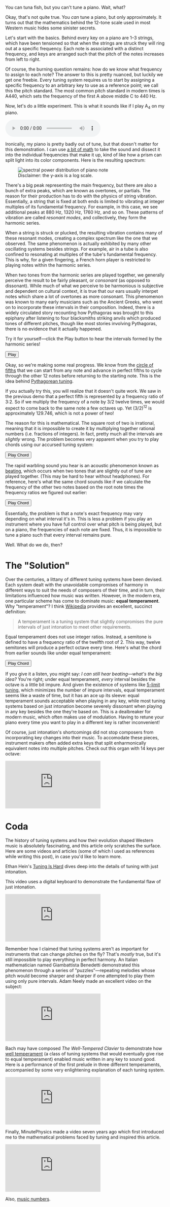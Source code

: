 You can tuna fish, but you can't tune a piano. Wait, what?

Okay, that's not quite true. You *can* tune a piano, but only approximately. It turns out that the mathematics behind the 12-tone scale used in most Western music hides some sinister secrets.

Let's start with the basics. Behind every key on a piano are 1&ndash;3 strings, which have been tensioned so that when the strings are struck they will ring out at a specific frequency. Each note is associated with a distinct frequency, and keys are arranged such that the pitch of the notes increases from left to right.

Of course, the burning question remains: how do we know what frequency to assign to each note? The answer to this is pretty nuanced, but luckily we get one freebie. Every tuning system requires us to start by assigning a specific frequency to an arbitrary key to use as a reference point; we call this the pitch standard. The most common pitch standard in modern times is A440, which sets the frequency of the first A above middle C to 440 Hz.

Now, let's do a little experiment. This is what it sounds like if I play A<sub>4</sub> on my piano.

<audio controls src="a4.mp3"></audio>

Ironically, my piano is pretty badly out of tune, but that doesn't matter for this demonstration. I can use [a bit of math](https://en.wikipedia.org/wiki/Fourier_transform) to take the sound and dissect it into the individual frequencies that make it up, kind of like how a prism can split light into its color components. Here is the resulting spectrum:

<figure>
    <img src="spectrum.png" alt="spectral power distribution of piano note">
    <figcaption>Disclaimer: the y-axis is a log scale.</figcaption>
</figure>

There's a big peak representing the main frequency, but there are also a bunch of extra peaks, which are known as overtones, or partials. The reason for their production has to do with the physics of string vibration. Essentially, a string that is fixed at both ends is limited to vibrating at integer multiples of its fundamental frequency. For example, in this case, we see additional peaks at 880 Hz, 1320 Hz, 1760 Hz, and so on. These patterns of vibration are called *resonant modes*, and collectively, they form the harmonic series.

When a string is struck or plucked, the resulting vibration contains many of these resonant modes, creating a complex spectrum like the one that we observed. The same phenomenon is actually exhibited by many other oscillating systems besides strings. For example, air in a tube is also confined to resonating at multiples of the tube's fundamental frequency. This is why, for a given fingering, a French horn player is restricted to playing notes within the harmonic series. 

When two tones from the harmonic series are played together, we generally perceive the result to be fairly pleasant, or *consonant* (as opposed to dissonant). While much of what we perceive to be harmonious is subjective and dependent on cultural context, it is true that our ears usually interpet notes which share a lot of overtones as more consonant. This phenomenon was known to many early musicians such as the Ancient Greeks, who went on to incorporate these intervals in their composition. Indeed, there is a widely circulated story recounting how Pythagoras was brought to this epiphany after listening to four blacksmiths striking anvils which produced tones of different pitches, though like most stories involving Pythagoras, there is no evidence that it actually happened.

Try it for yourself&mdash;click the Play button to hear the intervals formed by the harmonic series!

<button onclick="play()">Play</button>

<canvas id="harmonics" width="640" height="500"></canvas>

<script src="main.js"></script>

Okay, so we're making some real progress. We know from the [circle of fifths](https://en.wikipedia.org/wiki/Circle_of_fifths) that we can start from any note and advance in perfect fifths to cycle through the other 12 notes before returning to the starting note. This is the idea behind [Pythagorean tuning]().

If you actually try this, you will realize that it doesn't quite work. We saw in the previous demo that a perfect fifth is represented by a frequency ratio of 3:2. So if we multiply the frequency of a note by 3/2 twelve times, we would expect to come back to the same note a few octaves up. Yet (3/2)<sup>12</sup> is approximately 129.746, which is not a power of two!

The reason for this is mathematical. The square root of two is irrational, meaning that it is impossible to create it by multiplying together rational numbers (i.e. fractions of integers). In fact, pretty much all the intervals are *slightly* wrong. The problem becomes very apparent when you try to play chords using our accursed tuning system:

<button onclick="playChordPythagorean()">Play Chord</button>

The rapid warbling sound you hear is an acoustic phenomenon known as [beating](https://en.wikipedia.org/wiki/Beat_(acoustics)), which occurs when two tones that are slightly out of tune are played together. (This may be hard to hear without headphones). For reference, here's what the same chord sounds like if we calculate the frequency of the other two notes based on the root note times the frequency ratios we figured out earlier:

<button onclick="playChordPerfect()">Play Chord</button>

Essentially, the problem is that a note's exact frequency may vary depending on what interval it's in. This is less a problem if you play an instrument where you have full control over what pitch is being played, but on a piano, the frequencies of each note are fixed. Thus, it is impossible to tune a piano such that every interval remains pure. 

Well. What do we do, then?

# The "Solution"

Over the centuries, a littany of different tuning systems have been devised. Each system dealt with the unavoidable compromises of harmony in different ways to suit the needs of composers of their time, and in turn, their limitations influenced how music was written. However, in the modern era, one particular scheme has come to dominate music: **equal temperament**. Why "temperament"? I think [Wikipedia](https://en.wikipedia.org/wiki/Musical_temperament) provides an excellent, succinct definition:

> A temperament is a tuning system that slightly compromises the pure intervals of just intonation to meet other requirements.

Equal temperament does not use integer ratios. Instead, a semitone is defined to have a frequency ratio of the twelfth root of 2. This way, twelve semitones will produce a perfect octave every time. Here's what the chord from earlier sounds like under equal temperament:

<button onclick="playChordET()">Play Chord</button>

If you give it a listen, you might say: *I can still hear beating&mdash;what's the big idea?* You're right; under equal temperament, *every* interval besides the octave is a little bit impure. And given the existence of systems like [5-limit tuning](https://en.wikipedia.org/wiki/Five-limit_tuning), which minimizes the number of impure intervals, equal temperament seems like a waste of time, but it has an ace up its sleeve: equal temperament sounds acceptable when playing in any key, while most tuning systems based on just intonation become severely dissonant when playing in any key besides the one they're based on. This is a dealbreaker for modern music, which often makes use of modulation. Having to retune your piano every time you want to play in a different key is rather inconvenient!

<aside>

Of course, just intonation's shortcomings did not stop composers from incorporating key changes into their music. To accomodate these pieces, instrument makers often added extra keys that split enharmonically equivalent notes into multiple pitches. Check out this organ with 14 keys per octave:

<iframe class="yt-video" src="https://www.youtube-nocookie.com/embed/7GhAuZH6phs" title="YouTube video player" frameborder="0" allow="accelerometer; autoplay; clipboard-write; encrypted-media; gyroscope; picture-in-picture; web-share" allowfullscreen></iframe>

</aside>

# Coda

The history of tuning systems and how their evolution shaped Western music is absolutely fascinating, and this article only scratches the surface. Here are some videos and articles (some of which I used as references while writing this post), in case you'd like to learn more.

Ethan Hein's [Tuning Is Hard](https://www.ethanhein.com/wp/2022/tuning-is-hard/) dives deep into the details of tuning with just intonation.

This video uses a digital keyboard to demonstrate the fundamental flaw of just intonation.

<iframe class="yt-video" src="https://www.youtube-nocookie.com/embed/Yqa2Hbb_eIs" title="YouTube video player" frameborder="0" allow="accelerometer; autoplay; clipboard-write; encrypted-media; gyroscope; picture-in-picture; web-share" allowfullscreen></iframe>

Remember how I claimed that tuning systems aren't as important for instruments that can change pitches on the fly? That's *mostly* true, but it's still impossible to play everything in perfect harmony. An Italian mathematician named Giambattista Benedetti demonstrated this phenomenon through a series of "puzzles"&mdash;repeating melodies whose pitch would become sharper and sharper if one attempted to play them using only pure intervals. Adam Neely made an excellent video on the subject:

<iframe class="yt-video" src="https://www.youtube-nocookie.com/embed/TYhPAbsIqA8" title="YouTube video player" frameborder="0" allow="accelerometer; autoplay; clipboard-write; encrypted-media; gyroscope; picture-in-picture; web-share" allowfullscreen></iframe>

Bach may have composed *The Well-Tempered Clavier* to demonstrate how [well temperament](https://en.wikipedia.org/wiki/Well_temperament) (a class of tuning systems that would eventually give rise to equal temperament) enabled music written in any key to sound good. Here is a performance of the first prelude in three different temperaments, accompanied by some very enlightening explanation of each tuning system.

<iframe class="yt-video" src="https://www.youtube-nocookie.com/embed/kRui9apjWAY" title="YouTube video player" frameborder="0" allow="accelerometer; autoplay; clipboard-write; encrypted-media; gyroscope; picture-in-picture; web-share" allowfullscreen></iframe>

Finally, MinutePhysics made a video seven years ago which first introduced me to the mathematical problems faced by tuning and inspired this article.

<iframe class="yt-video" src="https://www.youtube-nocookie.com/embed/1Hqm0dYKUx4" title="YouTube video player" frameborder="0" allow="accelerometer; autoplay; clipboard-write; encrypted-media; gyroscope; picture-in-picture; web-share" allowfullscreen></iframe>

Also, [music numbers](https://www.youtube.com/watch?v=HXLltEn4O5E).